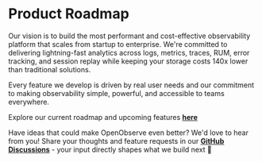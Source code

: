 # Product Roadmap

Our vision is to build the most performant and cost-effective observability platform that scales from startup to enterprise. We're committed to delivering lightning-fast analytics across logs, metrics, traces, RUM, error tracking, and session replay while keeping your storage costs 140x lower than traditional solutions.

Every feature we develop is driven by real user needs and our commitment to making observability simple, powerful, and accessible to teams everywhere.

Explore our current roadmap and upcoming features **[here](https://github.com/openobserve/openobserve/milestones)**

Have ideas that could make OpenObserve even better? We'd love to hear from you! Share your thoughts and feature requests in our **[GitHub Discussions](https://github.com/openobserve/openobserve/discussions)** - your input directly shapes what we build next 🚀